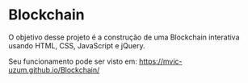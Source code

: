 # Blockchain

O objetivo desse projeto é a construção de uma Blockchain interativa usando HTML, CSS, JavaScript e jQuery.

Seu funcionamento pode ser visto em: https://mvic-uzum.github.io/Blockchain/
